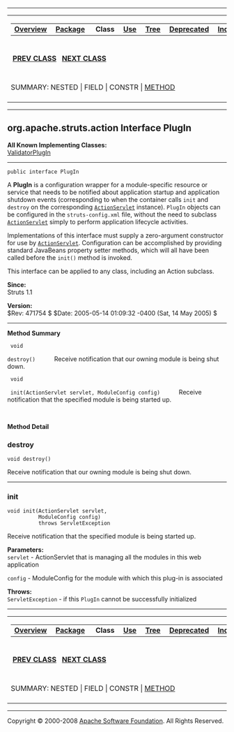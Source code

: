 ------------------------------------------------------------------------

<span id="navbar_top"></span> [](#skip-navbar_top "Skip navigation links")

<table>
<colgroup>
<col width="50%" />
<col width="50%" />
</colgroup>
<tbody>
<tr class="odd">
<td align="left"><span id="navbar_top_firstrow"></span>
<table>
<tbody>
<tr class="odd">
<td align="left"><a href="../../../../overview-summary.html.md"><strong>Overview</strong></a> </td>
<td align="left"><a href="package-summary.html.md"><strong>Package</strong></a> </td>
<td align="left"> <strong>Class</strong> </td>
<td align="left"><a href="class-use/PlugIn.html.md"><strong>Use</strong></a> </td>
<td align="left"><a href="package-tree.html.md"><strong>Tree</strong></a> </td>
<td align="left"><a href="../../../../deprecated-list.html.md"><strong>Deprecated</strong></a> </td>
<td align="left"><a href="../../../../index-all.html.md"><strong>Index</strong></a> </td>
<td align="left"><a href="../../../../help-doc.html.md"><strong>Help</strong></a> </td>
</tr>
</tbody>
</table></td>
<td align="left"></td>
</tr>
<tr class="even">
<td align="left"> <a href="../../../../org/apache/struts/action/InvalidCancelException.html.md" title="class in org.apache.struts.action"><strong>PREV CLASS</strong></a>   <a href="../../../../org/apache/struts/action/RedirectingActionForward.html" title="class in org.apache.struts.action"><strong>NEXT CLASS</strong></a></td>
<td align="left"><a href="../../../../index.html.md?org/apache/struts/action/PlugIn.html"><strong>FRAMES</strong></a>    <a href="PlugIn.html"><strong>NO FRAMES</strong></a>    
<a href="../../../../allclasses-noframe.html.md"><strong>All Classes</strong></a></td>
</tr>
<tr class="odd">
<td align="left">SUMMARY: NESTED | FIELD | CONSTR | <a href="#method_summary">METHOD</a></td>
<td align="left">DETAIL: FIELD | CONSTR | <a href="#method_detail">METHOD</a></td>
</tr>
</tbody>
</table>

<span id="skip-navbar_top"></span>

------------------------------------------------------------------------

org.apache.struts.action
 Interface PlugIn
------------------------

**All Known Implementing Classes:**  
[ValidatorPlugIn](../../../../org/apache/struts/validator/ValidatorPlugIn.html.md "class in org.apache.struts.validator")

------------------------------------------------------------------------

    public interface PlugIn

A **PlugIn** is a configuration wrapper for a module-specific resource or service that needs to be notified about application startup and application shutdown events (corresponding to when the container calls `init` and `destroy` on the corresponding [`ActionServlet`](../../../../org/apache/struts/action/ActionServlet.html.md "class in org.apache.struts.action") instance). `PlugIn` objects can be configured in the `struts-config.xml` file, without the need to subclass [`ActionServlet`](../../../../org/apache/struts/action/ActionServlet.html "class in org.apache.struts.action") simply to perform application lifecycle activities.

Implementations of this interface must supply a zero-argument constructor for use by [`ActionServlet`](../../../../org/apache/struts/action/ActionServlet.html.md "class in org.apache.struts.action"). Configuration can be accomplished by providing standard JavaBeans property setter methods, which will all have been called before the `init()` method is invoked.

This interface can be applied to any class, including an Action subclass.

**Since:**  
Struts 1.1

**Version:**  
$Rev: 471754 $ $Date: 2005-05-14 01:09:32 -0400 (Sat, 14 May 2005) $

------------------------------------------------------------------------

<span id="method_summary"></span>

**Method Summary**

` void`

`destroy()`
           Receive notification that our owning module is being shut down.

` void`

` init(ActionServlet servlet, ModuleConfig config)`
           Receive notification that the specified module is being started up.

 

<span id="method_detail"></span>

**Method Detail**

### destroy

    void destroy()

Receive notification that our owning module is being shut down.

------------------------------------------------------------------------

### init

    void init(ActionServlet servlet,
              ModuleConfig config)
              throws ServletException

Receive notification that the specified module is being started up.

**Parameters:**  
`servlet` - ActionServlet that is managing all the modules in this web application

`config` - ModuleConfig for the module with which this plug-in is associated

**Throws:**  
`ServletException` - if this `PlugIn` cannot be successfully initialized

------------------------------------------------------------------------

<span id="navbar_bottom"></span> [](#skip-navbar_bottom "Skip navigation links")

<table>
<colgroup>
<col width="50%" />
<col width="50%" />
</colgroup>
<tbody>
<tr class="odd">
<td align="left"><span id="navbar_bottom_firstrow"></span>
<table>
<tbody>
<tr class="odd">
<td align="left"><a href="../../../../overview-summary.html.md"><strong>Overview</strong></a> </td>
<td align="left"><a href="package-summary.html.md"><strong>Package</strong></a> </td>
<td align="left"> <strong>Class</strong> </td>
<td align="left"><a href="class-use/PlugIn.html.md"><strong>Use</strong></a> </td>
<td align="left"><a href="package-tree.html.md"><strong>Tree</strong></a> </td>
<td align="left"><a href="../../../../deprecated-list.html.md"><strong>Deprecated</strong></a> </td>
<td align="left"><a href="../../../../index-all.html.md"><strong>Index</strong></a> </td>
<td align="left"><a href="../../../../help-doc.html.md"><strong>Help</strong></a> </td>
</tr>
</tbody>
</table></td>
<td align="left"></td>
</tr>
<tr class="even">
<td align="left"> <a href="../../../../org/apache/struts/action/InvalidCancelException.html.md" title="class in org.apache.struts.action"><strong>PREV CLASS</strong></a>   <a href="../../../../org/apache/struts/action/RedirectingActionForward.html" title="class in org.apache.struts.action"><strong>NEXT CLASS</strong></a></td>
<td align="left"><a href="../../../../index.html.md?org/apache/struts/action/PlugIn.html"><strong>FRAMES</strong></a>    <a href="PlugIn.html"><strong>NO FRAMES</strong></a>    
<a href="../../../../allclasses-noframe.html.md"><strong>All Classes</strong></a></td>
</tr>
<tr class="odd">
<td align="left">SUMMARY: NESTED | FIELD | CONSTR | <a href="#method_summary">METHOD</a></td>
<td align="left">DETAIL: FIELD | CONSTR | <a href="#method_detail">METHOD</a></td>
</tr>
</tbody>
</table>

<span id="skip-navbar_bottom"></span>

------------------------------------------------------------------------

Copyright © 2000-2008 [Apache Software Foundation](http://www.apache.org/). All Rights Reserved.
